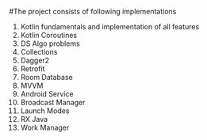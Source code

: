 #The project consists of following implementations
1. Kotlin fundamentals and implementation of all features
2. Kotlin Coroutines
3. DS Algo problems
4. Collections
5. Dagger2
6. Retrofit
7. Room Database
8. MVVM
9. Android Service
10. Broadcast Manager
11. Launch Modes
12. RX Java
13. Work Manager
